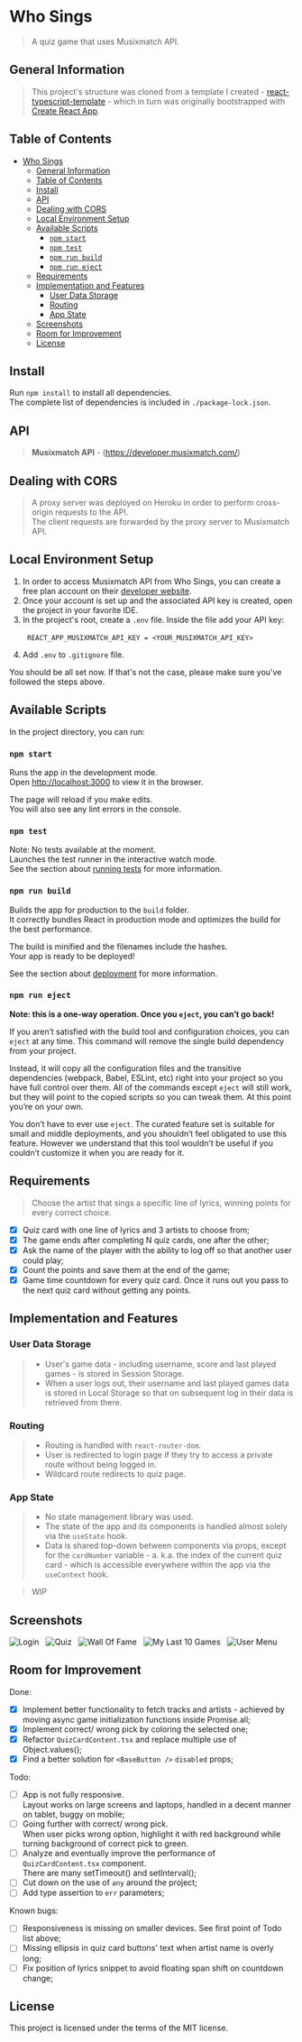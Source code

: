 # Who Sings

> A quiz game that uses Musixmatch API.

## General Information

> This project's structure was cloned from a template I created - [react-typescript-template](https://github.com/HereBeAndre/react-typescript-template) - which in turn was originally bootstrapped with [Create React App](https://github.com/facebook/create-react-app).

## Table of Contents

- [Who Sings](#who-sings)
  - [General Information](#general-information)
  - [Table of Contents](#table-of-contents)
  - [Install](#install)
  - [API](#api)
  - [Dealing with CORS](#dealing-with-cors)
  - [Local Environment Setup](#local-environment-setup)
  - [Available Scripts](#available-scripts)
    - [`npm start`](#npm-start)
    - [`npm test`](#npm-test)
    - [`npm run build`](#npm-run-build)
    - [`npm run eject`](#npm-run-eject)
  - [Requirements](#requirements)
  - [Implementation and Features](#implementation-and-features)
    - [User Data Storage](#user-data-storage)
    - [Routing](#routing)
    - [App State](#app-state)
  - [Screenshots](#screenshots)
  - [Room for Improvement](#room-for-improvement)
  - [License](#license)

## Install

Run `npm install` to install all dependencies.\
The complete list of dependencies is included in `./package-lock.json`.

## API

> **Musixmatch API** - (https://developer.musixmatch.com/)

## Dealing with CORS

> A proxy server was deployed on Heroku in order to perform cross-origin requests to the API.\
> The client requests are forwarded by the proxy server to Musixmatch API.

## Local Environment Setup

1. In order to access Musixmatch API from Who Sings, you can create a free plan account on their [developer website](https://developer.musixmatch.com/plans).
2. Once your account is set up and the associated API key is created, open the project in your favorite IDE.
3. In the project's root, create a `.env` file. Inside the file add your API key:

&nbsp;&nbsp;&nbsp;&nbsp;&nbsp;&nbsp;&nbsp;&nbsp;`REACT_APP_MUSIXMATCH_API_KEY = <YOUR_MUSIXMATCH_API_KEY>`

4. Add `.env` to `.gitignore` file.

You should be all set now. If that's not the case, please make sure you've followed the steps above.

## Available Scripts

In the project directory, you can run:

### `npm start`

Runs the app in the development mode.\
Open [http://localhost:3000](http://localhost:3000) to view it in the browser.

The page will reload if you make edits.\
You will also see any lint errors in the console.

### `npm test`

Note: No tests available at the moment.\
Launches the test runner in the interactive watch mode.\
See the section about [running tests](https://facebook.github.io/create-react-app/docs/running-tests) for more information.

### `npm run build`

Builds the app for production to the `build` folder.\
It correctly bundles React in production mode and optimizes the build for the best performance.

The build is minified and the filenames include the hashes.\
Your app is ready to be deployed!

See the section about [deployment](https://facebook.github.io/create-react-app/docs/deployment) for more information.

### `npm run eject`

**Note: this is a one-way operation. Once you `eject`, you can’t go back!**

If you aren’t satisfied with the build tool and configuration choices, you can `eject` at any time. This command will remove the single build dependency from your project.

Instead, it will copy all the configuration files and the transitive dependencies (webpack, Babel, ESLint, etc) right into your project so you have full control over them. All of the commands except `eject` will still work, but they will point to the copied scripts so you can tweak them. At this point you’re on your own.

You don’t have to ever use `eject`. The curated feature set is suitable for small and middle deployments, and you shouldn’t feel obligated to use this feature. However we understand that this tool wouldn’t be useful if you couldn’t customize it when you are ready for it.

## Requirements

> Choose the artist that sings a specific line of lyrics, winning points for every correct choice.

- [x] Quiz card with one line of lyrics and 3 artists to choose from;
- [x] The game ends after completing N quiz cards, one after the other;
- [x] Ask the name of the player with the ability to log off so that another user could play;
- [x] Count the points and save them at the end of the game;
- [x] Game time countdown for every quiz card. Once it runs out you pass to the next quiz card without getting any points.

## Implementation and Features

### User Data Storage

> - User's game data - including username, score and last played games - is stored in Session Storage.
> - When a user logs out, their username and last played games data is stored in Local Storage so that on subsequent log in their data is retrieved from there.

### Routing

> - Routing is handled with `react-router-dom`.
> - User is redirected to login page if they try to access a private route without being logged in.
> - Wildcard route redirects to quiz page.

### App State

> - No state management library was used.
> - The state of the app and its components is handled almost solely via the `useState` hook.
> - Data is shared top-down between components via props, except for the `cardNumber` variable - a. k.a. the index of the current quiz card - which is accessible everywhere within the app via the `useContext` hook.

> WIP

## Screenshots

![Login](./src/resources/who-sings_login.png)&nbsp;&nbsp;
![Quiz](./src/resources/who-sings_quiz.png)&nbsp;&nbsp;
![Wall Of Fame](./src/resources/who-sings_wof.png)&nbsp;&nbsp;
![My Last 10 Games](./src/resources/who-sings_my-games.png)&nbsp;&nbsp;
![User Menu](./src/resources/who-sings_user-menu.png)

## Room for Improvement

Done:

- [x] Implement better functionality to fetch tracks and artists - achieved by moving async game initialization functions inside Promise.all;
- [x] Implement correct/ wrong pick by coloring the selected one;
- [x] Refactor `QuizCardContent.tsx` and replace multiple use of Object.values();
- [x] Find a better solution for `<BaseButton />` `disabled` props;

Todo:

- [ ] App is not fully responsive.\
       Layout works on large screens and laptops, handled in a decent manner on tablet, buggy on mobile;
- [ ] Going further with correct/ wrong pick.\
       When user picks wrong option, highlight it with red background while turning background of correct pick to green.
- [ ] Analyze and eventually improve the performance of `QuizCardContent.tsx` component.\
       There are many setTimeout() and setInterval();
- [ ] Cut down on the use of `any` around the project;
- [ ] Add type assertion to `err` parameters;

Known bugs:

- [ ] Responsiveness is missing on smaller devices. See first point of Todo list above;
- [ ] Missing ellipsis in quiz card buttons' text when artist name is overly long;
- [ ] Fix position of lyrics snippet to avoid floating span shift on countdown change;

## License

This project is licensed under the terms of the MIT license.
